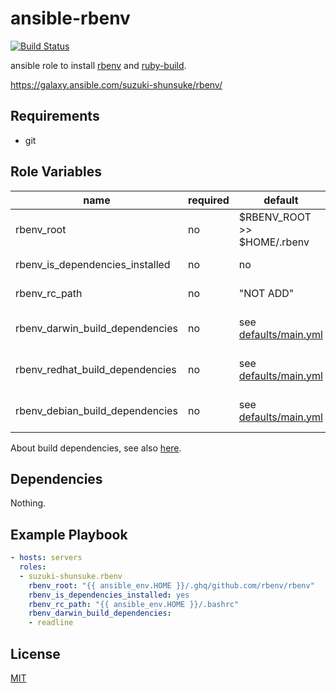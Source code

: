 # ansible-rbenv

[![Build Status](https://travis-ci.org/suzuki-shunsuke/ansible-rbenv.svg?branch=master)](https://travis-ci.org/suzuki-shunsuke/ansible-rbenv)

ansible role to install [rbenv](https://github.com/rbenv/rbenv) and [ruby-build](https://github.com/rbenv/ruby-build).

https://galaxy.ansible.com/suzuki-shunsuke/rbenv/

## Requirements

* git

## Role Variables

name | required | default | description
--- | --- | --- | ---
rbenv_root | no | $RBENV_ROOT >> $HOME/.rbenv
rbenv_is_dependencies_installed | no | no | By default build dependencies are not installed
rbenv_rc_path | no | "NOT ADD" | By default configuration is not added
rbenv_darwin_build_dependencies | no | see [defaults/main.yml](https://github.com/suzuki-shunsuke/ansible-rbenv/blob/master/defaults/main.yml) | If rbenv_is_dependencies_installed is "no" this is ignored
rbenv_redhat_build_dependencies | no | see [defaults/main.yml](https://github.com/suzuki-shunsuke/ansible-rbenv/blob/master/defaults/main.yml) | If rbenv_is_dependencies_installed is "no" this is ignored
rbenv_debian_build_dependencies | no | see [defaults/main.yml](https://github.com/suzuki-shunsuke/ansible-rbenv/blob/master/defaults/main.yml) | If rbenv_is_dependencies_installed is "no" this is ignored

About build dependencies, see also [here](https://github.com/rbenv/ruby-build/wiki#suggested-build-environment).

## Dependencies

Nothing.

## Example Playbook

```yaml
- hosts: servers
  roles:
  - suzuki-shunsuke.rbenv
    rbenv_root: "{{ ansible_env.HOME }}/.ghq/github.com/rbenv/rbenv"
    rbenv_is_dependencies_installed: yes
    rbenv_rc_path: "{{ ansible_env.HOME }}/.bashrc"
    rbenv_darwin_build_dependencies:
    - readline
```

## License

[MIT](LICENSE)
